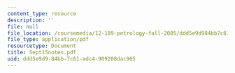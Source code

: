 ```yaml
---
content_type: resource
description: ''
file: null
file_location: /coursemedia/12-109-petrology-fall-2005/ddd5e9d984bb7c61adc4909208dac905_Sept15notes.pdf
file_type: application/pdf
resourcetype: Document
title: Sept15notes.pdf
uid: ddd5e9d9-84bb-7c61-adc4-909208dac905
---
```

